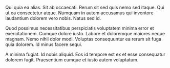 Qui quia ea alias. Sit ab occaecati. Rerum sit sed quis nemo sed itaque. Qui ut ea consectetur atque. Numquam in autem accusamus qui inventore laudantium dolorem vero nobis. Natus sed id.
 Quod possimus necessitatibus perspiciatis voluptatem minima error et exercitationem. Cumque dolore iusto. Labore et doloremque maiores neque magnam. Nemo nihil dolor modi. Voluptas consequuntur ea rerum sit fuga quia dolorem. Id minus facere sequi.
 A minima fugiat. Id nobis aliquid. Eos id tempore est ex et esse consequatur dolorem fugit. Praesentium cumque et iusto autem voluptatum.
